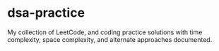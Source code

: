 # dsa-practice
My collection of LeetCode, and coding practice solutions with time complexity, space complexity, and alternate approaches documented.
